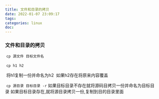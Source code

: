 ```yaml
---
title: 文件和目录的拷贝
date: 2022-01-07 23:09:17
tags:
categories: linux
doc:
---
```


### 文件和目录的拷贝

​	`cp 源文件 目标文件名`

​	`cp h1 h2  `

​	将h1复制一份并命名为h2
​	如果h2存在将原来内容覆盖

​	`cp 源目录 目标目录 -r`
​	如果目标目录不存在就将源码目拷贝一份并命名为目标目录
​	如果目标目录存在,就将源目录拷贝一份,复制到目的目录里面